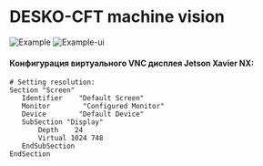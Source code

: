 # DESKO-CFT machine vision

![Example](http://178.169.86.32:8802/apps/files_sharing/publicpreview/cBJ5JEcGyYEycJX?x=1871&y=631&a=true&file=viber%2520image%25202021-02-05%2520%252C%252009.13.23.jpg&scalingup=0)
![Example-ui](http://178.169.86.32:8802/s/Tc74L3qaWERbXtd/download)

#### Конфигурация виртуального VNC дисплея Jetson Xavier NX:

```
# Setting resolution:
Section "Screen"
   Identifier    "Default Screen"
   Monitor        "Configured Monitor"
   Device        "Default Device"
   SubSection "Display"
       Depth    24
       Virtual 1024 748
   EndSubSection
EndSection
```